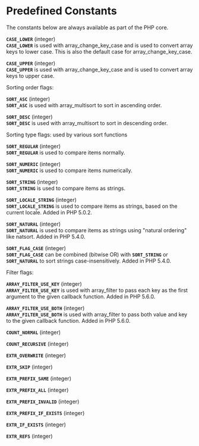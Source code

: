 Predefined Constants
====================

The constants below are always available as part of the PHP core.

**`CASE_LOWER`** (<span class="type">integer</span>)  
<span class="simpara"> **`CASE_LOWER`** is used with <span
class="function">array\_change\_key\_case</span> and is used to convert
array keys to lower case. This is also the default case for <span
class="function">array\_change\_key\_case</span>. </span>

**`CASE_UPPER`** (<span class="type">integer</span>)  
<span class="simpara"> **`CASE_UPPER`** is used with <span
class="function">array\_change\_key\_case</span> and is used to convert
array keys to upper case. </span>

Sorting order flags:

**`SORT_ASC`** (<span class="type">integer</span>)  
<span class="simpara"> **`SORT_ASC`** is used with <span
class="function">array\_multisort</span> to sort in ascending order.
</span>

**`SORT_DESC`** (<span class="type">integer</span>)  
<span class="simpara"> **`SORT_DESC`** is used with <span
class="function">array\_multisort</span> to sort in descending order.
</span>

Sorting type flags: used by various sort functions

**`SORT_REGULAR`** (<span class="type">integer</span>)  
<span class="simpara"> **`SORT_REGULAR`** is used to compare items
normally. </span>

**`SORT_NUMERIC`** (<span class="type">integer</span>)  
<span class="simpara"> **`SORT_NUMERIC`** is used to compare items
numerically. </span>

**`SORT_STRING`** (<span class="type">integer</span>)  
<span class="simpara"> **`SORT_STRING`** is used to compare items as
strings. </span>

**`SORT_LOCALE_STRING`** (<span class="type">integer</span>)  
<span class="simpara"> **`SORT_LOCALE_STRING`** is used to compare items
as strings, based on the current locale. Added in PHP 5.0.2. </span>

**`SORT_NATURAL`** (<span class="type">integer</span>)  
<span class="simpara"> **`SORT_NATURAL`** is used to compare items as
strings using "natural ordering" like <span
class="function">natsort</span>. Added in PHP 5.4.0. </span>

**`SORT_FLAG_CASE`** (<span class="type">integer</span>)  
<span class="simpara"> **`SORT_FLAG_CASE`** can be combined (bitwise OR)
with **`SORT_STRING`** or **`SORT_NATURAL`** to sort strings
case-insensitively. Added in PHP 5.4.0. </span>

Filter flags:

**`ARRAY_FILTER_USE_KEY`** (<span class="type">integer</span>)  
<span class="simpara"> **`ARRAY_FILTER_USE_KEY`** is used with <span
class="function">array\_filter</span> to pass each key as the first
argument to the given callback function. Added in PHP 5.6.0. </span>

**`ARRAY_FILTER_USE_BOTH`** (<span class="type">integer</span>)  
<span class="simpara"> **`ARRAY_FILTER_USE_BOTH`** is used with <span
class="function">array\_filter</span> to pass both value and key to the
given callback function. Added in PHP 5.6.0. </span>

<!-- -->

**`COUNT_NORMAL`** (<span class="type">integer</span>)  
<span class="simpara"> </span>

**`COUNT_RECURSIVE`** (<span class="type">integer</span>)  
<span class="simpara"> </span>

**`EXTR_OVERWRITE`** (<span class="type">integer</span>)  
<span class="simpara"> </span>

**`EXTR_SKIP`** (<span class="type">integer</span>)  
<span class="simpara"> </span>

**`EXTR_PREFIX_SAME`** (<span class="type">integer</span>)  
<span class="simpara"> </span>

**`EXTR_PREFIX_ALL`** (<span class="type">integer</span>)  
<span class="simpara"> </span>

**`EXTR_PREFIX_INVALID`** (<span class="type">integer</span>)  
<span class="simpara"> </span>

**`EXTR_PREFIX_IF_EXISTS`** (<span class="type">integer</span>)  
<span class="simpara"> </span>

**`EXTR_IF_EXISTS`** (<span class="type">integer</span>)  
<span class="simpara"> </span>

**`EXTR_REFS`** (<span class="type">integer</span>)  
<span class="simpara"> </span>
